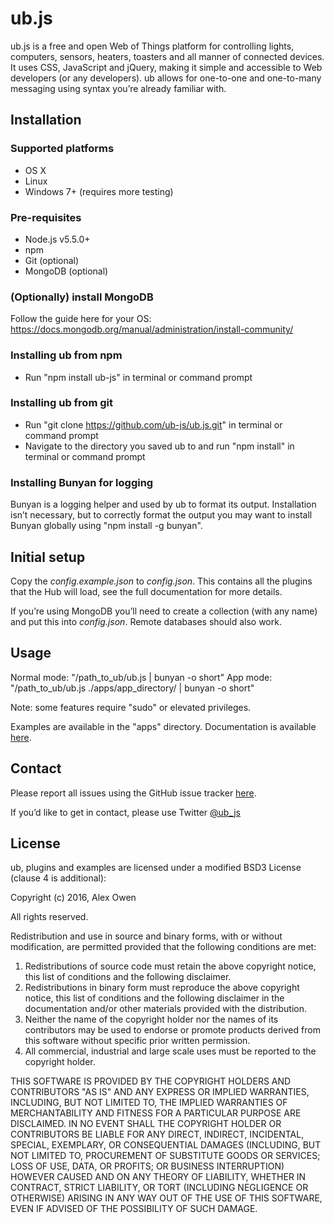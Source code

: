 # ub.js

ub.js is a free and open Web of Things platform for controlling lights, computers, sensors, heaters, toasters and all manner of connected devices. It uses CSS, JavaScript and jQuery, making it simple and accessible to Web developers (or any developers). ub allows for one-to-one and one-to-many messaging using syntax you’re already familiar with.

## Installation

### Supported platforms

- OS X
- Linux
- Windows 7+ (requires more testing)

### Pre-requisites

- Node.js v5.5.0+
- npm
- Git (optional)
- MongoDB (optional)

### (Optionally) install MongoDB

Follow the guide here for your OS: https://docs.mongodb.org/manual/administration/install-community/

### Installing ub from npm

- Run "npm install ub-js" in terminal or command prompt

### Installing ub from git

- Run "git clone https://github.com/ub-js/ub.js.git" in terminal or command prompt
- Navigate to the directory you saved ub to and run "npm install" in terminal or command prompt

### Installing Bunyan for logging

Bunyan is a logging helper and used by ub to format its output. Installation isn’t necessary, but to correctly format the output you may want to install Bunyan globally using "npm install -g bunyan".

## Initial setup

Copy the *config.example.json* to *config.json*. This contains all the plugins that the Hub will load, see the full documentation for more details.

If you’re using MongoDB you’ll need to create a collection (with any name) and put this into *config.json*. Remote databases should also work.

## Usage

Normal mode: "/path_to_ub/ub.js | bunyan -o short"
App mode: "/path_to_ub/ub.js ./apps/app_directory/ | bunyan -o short"

Note: some features require "sudo" or elevated privileges.

Examples are available in the "apps" directory. Documentation is available [here](http://ub-js.github.io).

## Contact

Please report all issues using the GitHub issue tracker [here](https://github.com/ub-js/ub-js.github.io/issues).

If you’d like to get in contact, please use Twitter [@ub_js](https://twitter.com/ub_js)

## License

ub, plugins and examples are licensed under a modified BSD3 License (clause 4 is additional):</p>

Copyright (c) 2016, Alex Owen

All rights reserved.

Redistribution and use in source and binary forms, with or without modification, are permitted provided that the following conditions are met:

1. Redistributions of source code must retain the above copyright notice, this list of conditions and the following disclaimer.</li>
2. Redistributions in binary form must reproduce the above copyright notice, this list of conditions and the following disclaimer in the documentation and/or other materials provided with the distribution.</li>
3. Neither the name of the copyright holder nor the names of its contributors may be used to endorse or promote products derived from this software without specific prior written permission.</li>
4. All commercial, industrial and large scale uses must be reported to the copyright holder.</li>

THIS SOFTWARE IS PROVIDED BY THE COPYRIGHT HOLDERS AND CONTRIBUTORS "AS IS" AND ANY EXPRESS OR IMPLIED WARRANTIES, INCLUDING, BUT NOT LIMITED TO, THE IMPLIED WARRANTIES OF MERCHANTABILITY AND FITNESS FOR A PARTICULAR PURPOSE ARE DISCLAIMED. IN NO EVENT SHALL THE COPYRIGHT HOLDER OR CONTRIBUTORS BE LIABLE FOR ANY DIRECT, INDIRECT, INCIDENTAL, SPECIAL, EXEMPLARY, OR CONSEQUENTIAL DAMAGES (INCLUDING, BUT NOT LIMITED TO, PROCUREMENT OF SUBSTITUTE GOODS OR SERVICES; LOSS OF USE, DATA, OR PROFITS; OR BUSINESS INTERRUPTION) HOWEVER CAUSED AND ON ANY THEORY OF LIABILITY, WHETHER IN CONTRACT, STRICT LIABILITY, OR TORT (INCLUDING NEGLIGENCE OR OTHERWISE) ARISING IN ANY WAY OUT OF THE USE OF THIS SOFTWARE, EVEN IF ADVISED OF THE POSSIBILITY OF SUCH DAMAGE.
